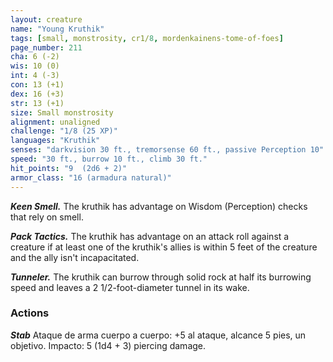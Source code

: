 ```yaml
---
layout: creature
name: "Young Kruthik"
tags: [small, monstrosity, cr1/8, mordenkainens-tome-of-foes]
page_number: 211
cha: 6 (-2)
wis: 10 (0)
int: 4 (-3)
con: 13 (+1)
dex: 16 (+3)
str: 13 (+1)
size: Small monstrosity
alignment: unaligned
challenge: "1/8 (25 XP)"
languages: "Kruthik"
senses: "darkvision 30 ft., tremorsense 60 ft., passive Perception 10"
speed: "30 ft., burrow 10 ft., climb 30 ft."
hit_points: "9  (2d6 + 2)"
armor_class: "16 (armadura natural)"
---
```


***Keen Smell.*** The kruthik has advantage on Wisdom (Perception) checks that rely on smell.

***Pack Tactics.*** The kruthik has advantage on an attack roll against a creature if at least one of the kruthik's allies is within 5 feet of the creature and the ally isn't incapacitated.

***Tunneler.*** The kruthik can burrow through solid rock at half its burrowing speed and leaves a 2 1/2-foot-diameter tunnel in its wake.

### Actions

***Stab*** Ataque de arma cuerpo a cuerpo: +5 al ataque, alcance 5 pies, un objetivo. Impacto: 5 (1d4 + 3) piercing damage.
